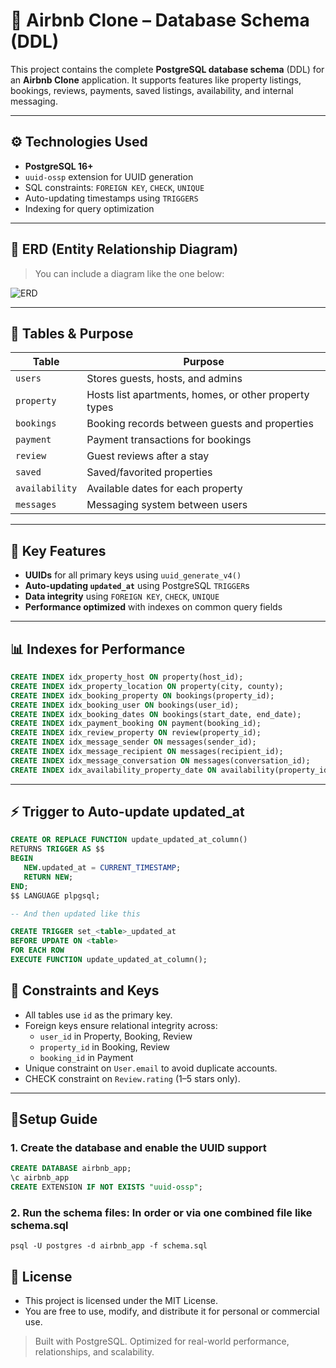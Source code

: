 # 🏡 Airbnb Clone – Database Schema (DDL)

This project contains the complete **PostgreSQL database schema** (DDL) for an **Airbnb Clone** application. It supports features like property listings, bookings, reviews, payments, saved listings, availability, and internal messaging.

---

## ⚙️ Technologies Used

- **PostgreSQL 16+**
- `uuid-ossp` extension for UUID generation
- SQL constraints: `FOREIGN KEY`, `CHECK`, `UNIQUE`
- Auto-updating timestamps using `TRIGGERS`
- Indexing for query optimization

---

## 📐 ERD (Entity Relationship Diagram)

> You can include a diagram like the one below:

![ERD](./ERD/airbnb_erd.png)

---

## 🧱 Tables & Purpose

| Table        | Purpose                                               |
|--------------|--------------------------------------------------------|
| `users`      | Stores guests, hosts, and admins                      |
| `property`   | Hosts list apartments, homes, or other property types |
| `bookings`   | Booking records between guests and properties         |
| `payment`    | Payment transactions for bookings                     |
| `review`     | Guest reviews after a stay                            |
| `saved`      | Saved/favorited properties                            |
| `availability` | Available dates for each property                   |
| `messages`   | Messaging system between users                        |

---

## 🚀 Key Features

- **UUIDs** for all primary keys using `uuid_generate_v4()`
- **Auto-updating `updated_at`** using PostgreSQL `TRIGGER`s
- **Data integrity** using `FOREIGN KEY`, `CHECK`, `UNIQUE`
- **Performance optimized** with indexes on common query fields

---

## 📊 Indexes for Performance

```sql
CREATE INDEX idx_property_host ON property(host_id);
CREATE INDEX idx_property_location ON property(city, county);
CREATE INDEX idx_booking_property ON bookings(property_id);
CREATE INDEX idx_booking_user ON bookings(user_id);
CREATE INDEX idx_booking_dates ON bookings(start_date, end_date);
CREATE INDEX idx_payment_booking ON payment(booking_id);
CREATE INDEX idx_review_property ON review(property_id);
CREATE INDEX idx_message_sender ON messages(sender_id);
CREATE INDEX idx_message_recipient ON messages(recipient_id);
CREATE INDEX idx_message_conversation ON messages(conversation_id);
CREATE INDEX idx_availability_property_date ON availability(property_id, date);
```

---
## ⚡ Trigger to Auto-update updated_at
```sql
CREATE OR REPLACE FUNCTION update_updated_at_column()
RETURNS TRIGGER AS $$
BEGIN
   NEW.updated_at = CURRENT_TIMESTAMP;
   RETURN NEW;
END;
$$ LANGUAGE plpgsql;

-- And then updated like this

CREATE TRIGGER set_<table>_updated_at
BEFORE UPDATE ON <table>
FOR EACH ROW
EXECUTE FUNCTION update_updated_at_column();

```

## 🔐 Constraints and Keys

- All tables use `id` as the primary key.
- Foreign keys ensure relational integrity across:
  - `user_id` in Property, Booking, Review
  - `property_id` in Booking, Review
  - `booking_id` in Payment
- Unique constraint on `User.email` to avoid duplicate accounts.
- CHECK constraint on `Review.rating` (1–5 stars only).

---

## 🔧Setup Guide

### 1. Create the database and enable the UUID support
``` sql
CREATE DATABASE airbnb_app;
\c airbnb_app
CREATE EXTENSION IF NOT EXISTS "uuid-ossp";
```
### 2. Run the schema files: In order or via one combined file like schema.sql
```psql -U postgres -d airbnb_app -f schema.sql```

## 📄 License
- This project is licensed under the MIT License.
- You are free to use, modify, and distribute it for personal or commercial use.


> Built with PostgreSQL. Optimized for real-world performance, relationships, and scalability.
